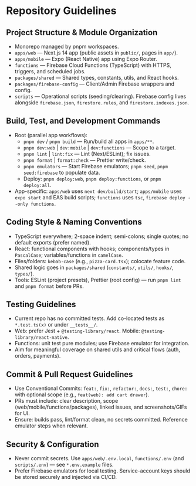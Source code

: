 # Repository Guidelines

## Project Structure & Module Organization

- Monorepo managed by pnpm workspaces.
- `apps/web` — Next.js 14 app (public assets in `public/`, pages in `app/`).
- `apps/mobile` — Expo (React Native) app using Expo Router.
- `functions` — Firebase Cloud Functions (TypeScript) with HTTPS, triggers, and scheduled jobs.
- `packages/shared` — Shared types, constants, utils, and React hooks.
- `packages/firebase-config` — Client/Admin Firebase wrappers and config.
- `scripts` — Operational scripts (seeding/clearing). Firebase config lives alongside `firebase.json`, `firestore.rules`, and `firestore.indexes.json`.

## Build, Test, and Development Commands

- Root (parallel app workflows):
  - `pnpm dev` / `pnpm build` — Run/build all apps in `apps/**`.
  - `pnpm dev:web` | `dev:mobile` | `dev:functions` — Scope to a target.
  - `pnpm lint` | `lint:fix` — Lint (Next/ESLint); fix issues.
  - `pnpm format` | `format:check` — Prettier write/check.
  - `pnpm emulators` — Start Firebase emulators; `pnpm seed`, `pnpm seed:firebase` to populate data.
  - Deploy: `pnpm deploy:web`, `pnpm deploy:functions`, or `pnpm deploy:all`.
- App-specific: `apps/web` uses `next dev/build/start`; `apps/mobile` uses `expo start` and EAS build scripts; `functions` uses `tsc`, `firebase deploy --only functions`.

## Coding Style & Naming Conventions

- TypeScript everywhere; 2-space indent; semi-colons; single quotes; no default exports (prefer named).
- React: functional components with hooks; components/types in `PascalCase`; variables/functions in `camelCase`.
- Files/folders: `kebab-case` (e.g., `pizza-card.tsx`); colocate feature code.
- Shared logic goes in `packages/shared` (`constants/`, `utils/`, `hooks/`, `types/`).
- Tools: ESLint (project presets), Prettier (root config) — run `pnpm lint` and `pnpm format` before PRs.

## Testing Guidelines

- Current repo has no committed tests. Add co-located tests as `*.test.ts(x)` or under `__tests__/`.
- Web: prefer Jest + `@testing-library/react`. Mobile: `@testing-library/react-native`.
- Functions: unit test pure modules; use Firebase emulator for integration.
- Aim for meaningful coverage on shared utils and critical flows (auth, orders, payments).

## Commit & Pull Request Guidelines

- Use Conventional Commits: `feat:`, `fix:`, `refactor:`, `docs:`, `test:`, `chore:` with optional scope (e.g., `feat(web): add cart drawer`).
- PRs must include: clear description, scope (web/mobile/functions/packages), linked issues, and screenshots/GIFs for UI.
- Ensure: builds pass, lint/format clean, no secrets committed. Reference emulator steps when relevant.

## Security & Configuration

- Never commit secrets. Use `apps/web/.env.local`, `functions/.env` (and `scripts/.env`) — see `*.env.example` files.
- Prefer Firebase emulators for local testing. Service-account keys should be stored securely and injected via CI/CD.
